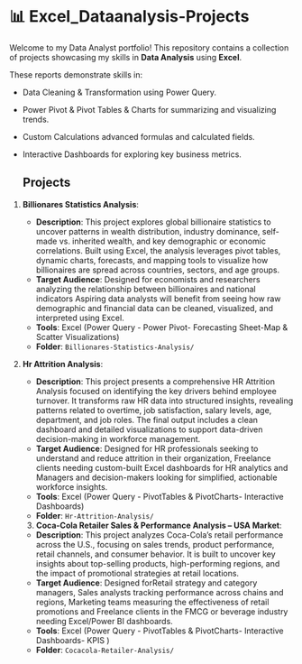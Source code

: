 #  📊 Excel_Dataanalysis-Projects
Welcome to my Data Analyst portfolio! This repository contains a collection of projects showcasing my skills in **Data Analysis** using **Excel**.
 
These reports demonstrate skills in:
- Data Cleaning & Transformation using Power Query.
- Power Pivot & Pivot Tables & Charts for summarizing and visualizing trends.
- Custom Calculations advanced formulas and calculated fields.
- Interactive Dashboards for exploring key business metrics.

  ## Projects
1. **Billionares Statistics Analysis**:
   - **Description**: This project explores global billionaire statistics to uncover patterns in wealth distribution, industry dominance, self-made vs. inherited wealth, and key demographic or economic correlations. Built using Excel, the analysis leverages pivot tables, dynamic charts, forecasts, and mapping tools to visualize how billionaires are spread across countries, sectors, and age groups.
   - **Target Audience**: Designed for economists and researchers analyzing the relationship between billionaires and national indicators Aspiring data analysts will benefit from seeing how raw demographic and financial data can be cleaned, visualized, and interpreted using Excel.
   - **Tools**: Excel (Power Query - Power Pivot- Forecasting Sheet-Map & Scatter Visualizations)
   - **Folder**: `Billionares-Statistics-Analysis/`

2. **Hr Attrition Analysis**:
   - **Description**: This project presents a comprehensive HR Attrition Analysis focused on identifying the key drivers behind employee turnover. It transforms raw HR data into structured insights, revealing patterns related to overtime, job satisfaction, salary levels, age, department, and job roles. The final output includes a clean dashboard and detailed visualizations to support data-driven decision-making in workforce management.
   - **Target Audience**: Designed for HR professionals seeking to understand and reduce attrition in their organization, Freelance clients needing custom-built Excel dashboards for HR analytics and Managers and decision-makers looking for simplified, actionable workforce insights.
   - **Tools**: Excel (Power Query - PivotTables & PivotCharts- Interactive Dashboards)
   - **Folder**: `Hr-Attrition-Analysis/`

   3. **Coca-Cola Retailer Sales & Performance Analysis – USA Market**:
   - **Description**: This project analyzes Coca-Cola’s retail performance across the U.S., focusing on sales trends, product performance, retail channels, and consumer behavior. It is built to uncover key insights about top-selling products, high-performing regions, and the impact of promotional strategies at retail locations.
   - **Target Audience**: Designed forRetail strategy and category managers, Sales analysts tracking performance across chains and regions, Marketing teams measuring the effectiveness of retail promotions and Freelance clients in the FMCG or beverage industry needing Excel/Power BI dashboards.
   - **Tools**: Excel (Power Query - PivotTables & PivotCharts- Interactive Dashboards- KPIS )
   - **Folder**: `Cocacola-Retailer-Analysis/`
